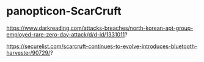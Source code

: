 # panopticon-ScarCruft

https://www.darkreading.com/attacks-breaches/north-korean-apt-group-employed-rare-zero-day-attack/d/d-id/1331011?

https://securelist.com/scarcruft-continues-to-evolve-introduces-bluetooth-harvester/90729/?
